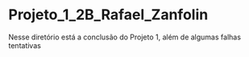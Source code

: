 # Projeto_1_2B_Rafael_Zanfolin
Nesse diretório está a conclusão do Projeto 1, além de algumas falhas tentativas
